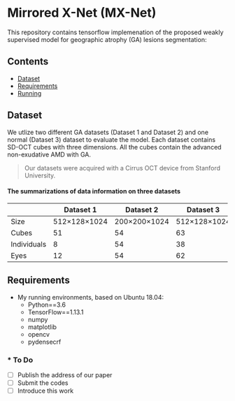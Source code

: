 # Mirrored X-Net (MX-Net)
This repository contains tensorflow implemenation of the proposed weakly supervised model for geographic atrophy (GA) lesions segmentation:

## Contents
- [Dataset](#Dataset)
- [Requirements](#Requirements)
- [Running](#Running)

## Dataset
We utlize two different GA datasets (Dataset 1 and Dataset 2) and one normal (Dataset 3) dataset to evaluate the model. Each dataset contains SD-OCT cubes with three dimensions. All the cubes contain the advanced non-exudative AMD with GA.
> Our datasets were acquired with a Cirrus OCT device from Stanford University.
#### The summarizations of data information on three datasets

|             |   Dataset 1  |   Dataset 2  |   Dataset 3  |
| ----------- | ------------ | ------------ | ------------ |
|     Size    | 512×128×1024 | 200×200×1024 | 512×128×1024 |
|    Cubes    |      51      |      54      |      63      |
| Individuals |      8       |      54      |      38      |
|     Eyes    |      12      |      54      |      62      |


## Requirements
* My running environments, based on Ubuntu 18.04:
    * Python==3.6
    * TensorFlow==1.13.1
    * numpy
    * matplotlib
    * opencv
    * pydensecrf

### * To Do
* [ ] Publish the address of our paper
* [ ] Submit the codes
* [ ] Introduce this work
